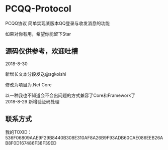 # PCQQ-Protocol
PCQQ协议
简单实现某版本QQ登录与收发消息的功能


如果对你有用，希望你能留下Star


源码仅供参考，欢迎吐槽
------------------------------------------
2018-8-30

新增长文本分段发送@sgkoishi

修改为项目为.Net Core

以一种我也不知道会不会出问题的方式兼容了Core和Framework了
<br/>
2018-8-29
新增验证码处理

联系方式
------------------------------------------
我的TOXID：536F06809AAE9F29B8440B308E310AF8A26B9F93ADB60CAE086EEB26AB8F0D167486F38F39ED
<br>
<!--img src="/tox_save.png?raw=true" style="width:275px;" alt="联系方式"-->
<br>
